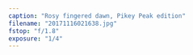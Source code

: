 ```yaml
---
caption: "Rosy fingered dawn, Pikey Peak edition"
filename: "20171116021638.jpg"
fstop: "f/1.8"
exposure: "1/4"
---
```


